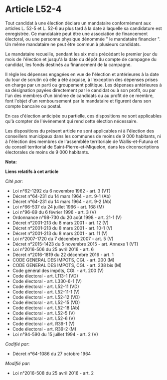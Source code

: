 # Article L52-4

Tout candidat à une élection déclare un mandataire conformément aux articles L. 52-5 et L. 52-6 au plus tard à la date à
laquelle sa candidature est enregistrée. Ce mandataire peut être une association de financement électoral, ou une personne
physique dénommée " le mandataire financier ". Un même mandataire ne peut être commun à plusieurs candidats. 

Le mandataire recueille, pendant  les six mois précédant le premier jour du mois de l'élection et jusqu'à la date du dépôt du
compte de campagne du candidat, les fonds destinés au financement de la campagne. 

Il règle les dépenses engagées en vue de l'élection et antérieures à la date du tour de scrutin où elle a été acquise, à
l'exception des dépenses prises en charge par un parti ou groupement politique. Les dépenses antérieures à sa désignation
payées directement par le candidat ou à son profit, ou par l'un des membres d'un binôme de candidats ou au profit de ce
membre, font l'objet d'un remboursement par le mandataire et figurent dans son compte bancaire ou postal. 

En cas d'élection anticipée ou partielle, ces dispositions ne sont applicables qu'à compter de l'événement qui rend cette
élection nécessaire. 

Les dispositions du présent article ne sont applicables ni à l'élection des conseillers municipaux dans les communes de moins
de 9 000 habitants, ni à l'élection des membres de l'assemblée territoriale de Wallis-et-Futuna et du conseil territorial de
Saint-Pierre-et-Miquelon, dans les circonscriptions électorales de moins de 9 000 habitants.

**Nota:**



**Liens relatifs à cet article**

_Cité par_:

  - Loi n°62-1292 du 6 novembre 1962 - art. 3 (VT)
  - Décret n°64-231 du 14 mars 1964 - art. 9-1 (Ab)
  - Décret n°64-231 du 14 mars 1964 - art. 9-2 (Ab)
  - Loi n°66-537 du 24 juillet 1966 - art. 168 (M)
  - Loi n°96-89 du 6 février 1996 - art. 3 (V)
  - Ordonnance n°98-730 du 20 août 1998 - art. 21-1 (V)
  - Décret n°2001-213 du 8 mars 2001 - art. 12 (V)
  - Décret n°2001-213 du 8 mars 2001 - art. 10-1 (V)
  - Décret n°2001-213 du 8 mars 2001 - art. 11 (V)
  - Loi n°2007-1720 du 7 décembre 2007 - art. 5 (V)
  - Décret n°2015-1423 du 5 novembre 2015 - art. Annexe 1 (VT)
  - Loi n°2016-506 du 25 avril 2016 - art. 6
  - Décret n°2016-1819 du 22 décembre 2016 - art. 1
  - CODE GENERAL DES IMPOTS, CGI. - art. 200 (M)
  - CODE GENERAL DES IMPOTS, CGI. - art. 238 bis (M)
  - Code général des impôts, CGI. - art. 200 (V)
  - Code électoral - art. L113-1 (VD)
  - Code électoral - art. L330-6-1 (V)
  - Code électoral - art. L52-11 (VD)
  - Code électoral - art. L52-11-1 (V)
  - Code électoral - art. L52-12 (VD)
  - Code électoral - art. L52-15 (VD)
  - Code électoral - art. L52-18 (Ab)
  - Code électoral - art. L52-5 (V)
  - Code électoral - art. L52-6 (V)
  - Code électoral - art. R39-1 (V)
  - Code électoral - art. R39-2 (M)
  - Loi n°94-590 du 15 juillet 1994 - art. 2 (V)

_Codifié par_:

  - Décret n°64-1086 du 27 octobre 1964

_Modifié par_:

  - Loi n°2016-508 du 25 avril 2016 - art. 2

